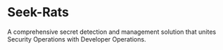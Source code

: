 # Seek-Rats

A comprehensive secret detection and management solution that unites Security Operations with Developer Operations.
